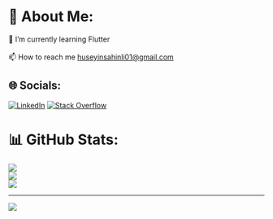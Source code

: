 # 💫 About Me:
🌱 I’m currently learning Flutter<br><br>📫 How to reach me huseyinsahinli01@gmail.com


## 🌐 Socials:
[![LinkedIn](https://img.shields.io/badge/LinkedIn-%230077B5.svg?logo=linkedin&logoColor=white)](https://linkedin.com/in/hsynshnl) [![Stack Overflow](https://img.shields.io/badge/-Stackoverflow-FE7A16?logo=stack-overflow&logoColor=white)](https://stackoverflow.com/users/15158327)

# 📊 GitHub Stats:
![](https://github-readme-stats.vercel.app/api?username=hsynshnl&theme=dark&hide_border=false&include_all_commits=true&count_private=false)<br/>
![](https://github-readme-streak-stats.herokuapp.com/?user=hsynshnl&theme=dark&hide_border=false)<br/>
![](https://github-readme-stats.vercel.app/api/top-langs/?username=hsynshnl&theme=dark&hide_border=false&include_all_commits=true&count_private=false&layout=compact)


---
[![](https://visitcount.itsvg.in/api?id=hsynshnl&icon=0&color=8)](https://visitcount.itsvg.in)
